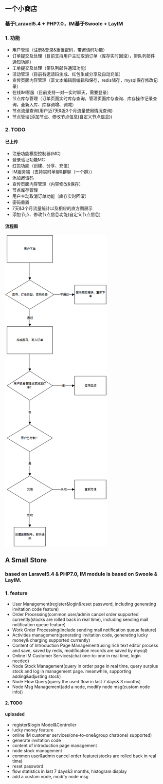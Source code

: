 ## 一个小商店
### 基于Laravel5.4 + PHP7.0，IM基于Swoole + LayIM

### 1. 功能
- 用户管理（注册&amp;登录&amp;重置密码，带邀请码功能）
- 订单提交及处理（目前支持用户主动取消订单（库存实时回滚），带队列邮件通知功能）
- 工单提交及处理（带队列邮件通知功能）
- 活动管理（目前有邀请码生成、红包生成分享及自动充值）
- 宣传页面内容管理（富文本编辑器编辑和保存，redis储存，mysql保存修改记录）
- 在线IM客服（目前支持一对一实时聊天，需要登录）
- 节点库存管理（订单页面实时库存查询，管理页面库存查询、库存操作记录查询，全新入库、库存调增、调减）
- 节点流量查询(用户近7天&近3个月流量使用情况查询)
- 节点管理(添加节点、修改节点信息(自定义节点信息))

### 2. TODO

#### 已上传
- 注册功能模型控制器(MC)
- 登录验证功能MC
- 红包功能（创建、分享、充值）
- IM服务端（支持实时单聊&amp;群聊（一个群））
- 添加邀请码
- 宣传页面内容管理（内容修改&amp;保存）
- 节点库存管理
- 用户主动取消订单功能（库存实时回滚）
- 密码重置
- 7天&3个月流量统计以及相应的直方图展示
- 添加节点、修改节点信息功能(自定义节点信息)

#### 流程图
![FlowChart](https://github.com/TonyStark10006/SSStore/raw/master/flowchart.png)

## A Small Store
### based on Laravel5.4 &amp; PHP7.0, IM module is based on Swoole &amp; LayIM.

### 1. feature
- User Management(register&amp;login&amp;reset password, including generating invitation code feature)
- Order Processing(common user/admin cancel order supported currently(stocks are rolled back in real time), including sending mail notification queue feature)
- Work Order Processing(include sending mail notification queue feature)
- Activities management(generating invitation code, generating lucky money&amp; charging supported currently)
- Content of Introduction Page Management(using rich text editor process and save, saved by redis, modification records are saved by mysql)
- Online IM Customer Services(chat one-to-one in real time, login needed)
- Node Stock Management(query in order page in real time, query surplus stock and log in management page. meanwhile, supporting adding&amp;adjusting stock)
- Node Flow Query(query the used flow in last 7 days&amp; 3 months)
- Node Msg Management(add a node, modify node msg(custom node info))

#### 2. TODO

#### uploaded
- register&amp;login Model&amp;Controller
- lucky money feature
- online IM customer services(one-to-one&amp;group chat(one) supported)
- generate invitation code
- content of introduction page management
- node stock management
- common user&amp;admin cancel order feature(stocks are rolled back in real time)
- reset password
- flow statistics in last 7 days&amp;3 months, histogram display
- add a custom node, modify node msg